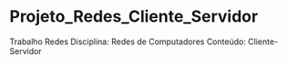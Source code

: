# Projeto_Redes_Cliente_Servidor

Trabalho Redes
Disciplina: Redes de Computadores
Conteúdo: Cliente-Servidor
